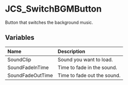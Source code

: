 # JCS_SwitchBGMButton

Button that switches the background music.

## Variables

| Name | Description |
|:---|:---|
| SoundClip | Sound you want to load. |
| SoundFadeInTime | Time to fade in the sound. |
| SoundFadeOutTime | Time to fade out the sound. |
